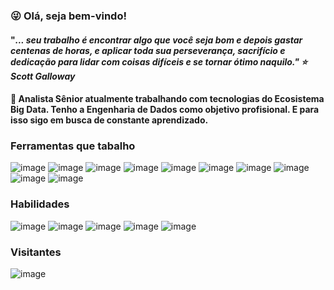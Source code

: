 ### :stuck_out_tongue_winking_eye: Olá, seja bem-vindo!

#### "<i>... seu trabalho é encontrar algo que você seja bom e depois gastar centenas de horas, e aplicar toda sua perseverança, sacrifício e dedicação para lidar com coisas difíceis e se tornar ótimo naquilo."  :star: Scott Galloway </i>

#### 🔭 Analista Sênior atualmente trabalhando com tecnologias do Ecosistema Big Data. Tenho a Engenharia de Dados como objetivo profisional. E para isso sigo em busca de constante aprendizado.
  
### Ferramentas que tabalho
![image](https://user-images.githubusercontent.com/44467803/145077034-61c44673-7bca-4d6f-94a2-7f60d1b134ad.png) ![image](https://user-images.githubusercontent.com/44467803/143958197-eccce9c3-71cc-4815-bb9b-8c0911925adb.png) ![image](https://user-images.githubusercontent.com/44467803/145077577-d15ec4a5-9a0f-4329-97c9-67e12a3dca36.png) ![image](https://user-images.githubusercontent.com/44467803/143958356-28d0d923-14cf-47b6-b08e-e618c98f8c07.png) ![image](https://user-images.githubusercontent.com/44467803/145076546-9ebfc7f7-39a0-46e2-b195-6b069ed22f93.png) ![image](https://user-images.githubusercontent.com/44467803/145077284-1e278841-16a7-49a6-af8f-cc5c6fa75fb2.png) ![image](https://user-images.githubusercontent.com/44467803/145077376-ea92edf5-c006-44d8-8f5e-be40ab198375.png) ![image](https://user-images.githubusercontent.com/44467803/143958426-e5712822-8363-4cfe-8569-1b45063b4704.png) ![image](https://user-images.githubusercontent.com/44467803/143958515-f7e4d889-3331-4b9e-a12a-235feeb7364a.png) ![image](https://user-images.githubusercontent.com/44467803/143958563-6348dc9e-c9b2-4197-8cd4-79e92a926df2.png)

### Habilidades
![image](https://user-images.githubusercontent.com/44467803/143959987-b8f208d5-ca13-4ca2-9c13-47a546e65801.png) ![image](https://user-images.githubusercontent.com/44467803/143960043-15fb65cd-78b4-451a-98ed-de670e95eec1.png) ![image](https://user-images.githubusercontent.com/44467803/143960080-acebb332-00d5-4c75-81e4-2adae7d2b718.png) ![image](https://user-images.githubusercontent.com/44467803/143960112-633a399a-f06d-43df-91f2-4ee5e0e31742.png) ![image](https://user-images.githubusercontent.com/44467803/143960142-cb2f4a1c-b5a3-4133-8b75-07fce96fdeb6.png) 
  
### Visitantes
![image](https://user-images.githubusercontent.com/44467803/143959400-9d5391c3-5af7-4b8e-9eb3-4bf4ae3f79d7.png)

